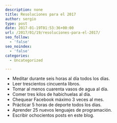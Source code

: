 ```yaml
---
description: none
title: Resoluciones para el 2017
author: sergio
type: post
date: 2017-01-19T01:53:36+00:00
url: /2017/01/19/resoluciones-para-el-2017/
seo_follow:
  - 'false'
seo_noindex:
  - 'false'
categories:
  - Uncategorized

---
```

  * Meditar durante seis horas al día todos los días.
  * Leer trescientos cincuenta libros.
  * Tomar al menos cuarenta vasos de agua al día.
  * Comer tres kilos de habichuelas al día.
  * Chequear Facebook máximo 3 veces al mes.
  * Prácticar 5 horas de deporte todos los dias.
  * Aprender 25 nuevos lenguajes de programación.
  * Escribir ochocientos posts en este blog.
